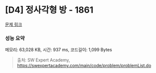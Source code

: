 # [D4] 정사각형 방 - 1861 

[문제 링크](https://swexpertacademy.com/main/code/problem/problemDetail.do?contestProbId=AV5LtJYKDzsDFAXc) 

### 성능 요약

메모리: 63,028 KB, 시간: 937 ms, 코드길이: 1,099 Bytes



> 출처: SW Expert Academy, https://swexpertacademy.com/main/code/problem/problemList.do